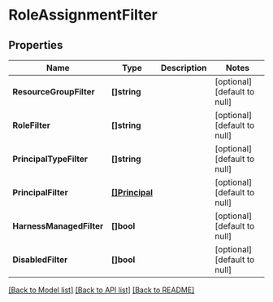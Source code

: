 # RoleAssignmentFilter

## Properties
Name | Type | Description | Notes
------------ | ------------- | ------------- | -------------
**ResourceGroupFilter** | **[]string** |  | [optional] [default to null]
**RoleFilter** | **[]string** |  | [optional] [default to null]
**PrincipalTypeFilter** | **[]string** |  | [optional] [default to null]
**PrincipalFilter** | [**[]Principal**](Principal.md) |  | [optional] [default to null]
**HarnessManagedFilter** | **[]bool** |  | [optional] [default to null]
**DisabledFilter** | **[]bool** |  | [optional] [default to null]

[[Back to Model list]](../README.md#documentation-for-models) [[Back to API list]](../README.md#documentation-for-api-endpoints) [[Back to README]](../README.md)

